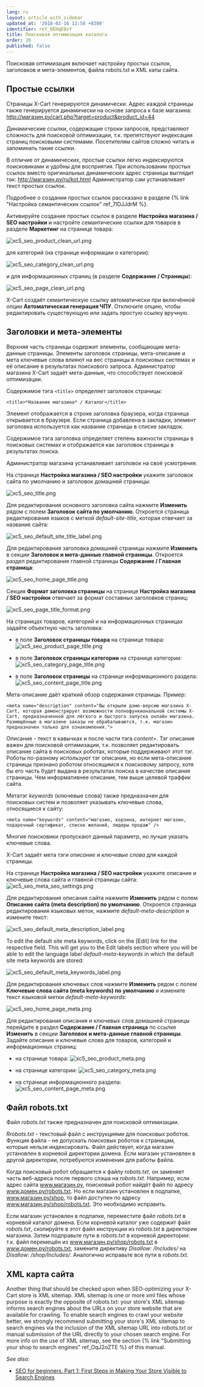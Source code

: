 ```yaml
---
lang: ru
layout: article_with_sidebar
updated_at: '2018-02-16 12:58 +0300'
identifier: ref_0EHqE8sY
title: Поисковая оптимизация каталога
order: 20
published: false
---
```

Поисковая оптимизация включает настройку простых ссылок, заголовков и мета-элементов, файла robots.txt и XML каты сайта.

## Простые ссылки

Страницы X-Cart генерируются динамически. Адрес каждой страницы также генерируется динамически на основе запроса к базе магазина: http://магазин.ру/cart.php?target=product&product_id=44

Динамические ссылки, содержащие строки запросов, представляют сложность для поисковой оптимизации, т.к. препятствуют индексации страниц поисковыми системами. Посетителям сайтов сложно читать и запоминать такие ссылки.

В отличие от динамических, простые ссылки легко индексируются поисковиками и удобны для восприятия. При использовании простых ссылок вместо оригинальных динамических адрес страницы выглядит так: http://магазин.ру/ru/kot.html Администратор сам устанавливает текст простых ссылок.

Подробнее о создании простых ссылок рассказано в разделе {% link "Настройка семантических ссылок" ref_7IDJJdrM  %}.

Активируйте создание простых ссылок в разделе **Настройка магазина / SEO настройки** и настройте семантические ссылки для товаров в разделе **Маркетинг** на странице товара:

   ![xc5_seo_product_clean_url.png]({{site.baseurl}}/attachments/ref_OBh3V1k1/xc5_seo_product_clean_url.png)

для категорий (на странице информации о категории):

   ![xc5_seo_category_clean_url.png]({{site.baseurl}}/attachments/ref_OBh3V1k1/xc5_seo_category_clean_url.png)

и для информационных страниц (в разделе **Содержание / Страницы**):

   ![xc5_seo_page_clean_url.png]({{site.baseurl}}/attachments/ref_OBh3V1k1/xc5_seo_page_clean_url.png)

X-Cart создаёт семантическую ссылку автоматически при включённой опции **Автоматическая генерация ЧПУ**. Отключите опцию, чтобы редактировать существующую или задать простую ссылку вручную.

## Заголовки и мета-элементы
Верхняя часть страницы содержит элементы, сообщающие мета-данные страницы. Элементы заголовок страницы, мета-описание и мета ключевые слова влияют на вес страницы в поисковых системах и её описание в результатах поискового запроса. Администратор магазина X-Cart задаёт мета-данные, что способствует поисковой оптимизации.

Содержимое тэга `<title>` определяет заголовок страницы:

`<title>*Название магазина* / Каталог</title>`

Элемент отображается в строке заголовка браузера, когда страница открывается в браузере. Если страница добавлена в закладки, элемент заголовка используется как название страницы в списке закладок.

Содержимое тэга заголовка определяет степень важности страницы в поисковых системах и отображается как заголовок страницы в результатах поиска.

Администратор магазина устанавливает заголовок на своё усмотрение.

На странице **Настройка магазина / SEO настройки** укажите заголовок сайта по умолчанию и заголовок домашней страницы:

   ![xc5_seo_title.png]({{site.baseurl}}/attachments/ref_OBh3V1k1/xc5_seo_title.png)

Для редактирования основного заголовка сайта нажмите **Изменить** рядом с полем **Заголовок сайта по умолчанию**. Откроется страница редактирования языков с меткой _default-site-title_, которая отвечает за название сайта:

   ![xc5_seo_default_site_title_label.png]({{site.baseurl}}/attachments/ref_OBh3V1k1/xc5_seo_default_site_title_label.png)

Для редактирования заголовка домашней страницы нажмите **Изменить** в секции **Заголовок и мета-данные главной страницы**. Откроется раздел редактирования главной страницы **Содержание / Главная страница**:

   ![xc5_seo_home_page_title.png]({{site.baseurl}}/attachments/ref_OBh3V1k1/xc5_seo_home_page_title.png)

Секция **Формат заголовка страницы** на странице **Настройка магазина / SEO настройки** отвечает за формат составных заголовков страниц:

   ![xc5_seo_page_title_format.png]({{site.baseurl}}/attachments/ref_OBh3V1k1/xc5_seo_page_title_format.png)

На страницах товаров, категорий и на информационных страницах задайте объектную часть заголовка:

   *  в поле **Заголовок страницы товара** на странице товара:
   ![xc5_seo_product_page_title.png]({{site.baseurl}}/attachments/ref_OBh3V1k1/xc5_seo_product_page_title.png)

   *  в  поле **Заголовок страницы категории** на странице категории:
   ![xc5_seo_category_page_title.png]({{site.baseurl}}/attachments/ref_OBh3V1k1/xc5_seo_category_page_title.png)

   * в поле **Заголовок страницы** на странице информационного раздела:
   ![xc5_seo_content_page_title.png]({{site.baseurl}}/attachments/ref_OBh3V1k1/xc5_seo_content_page_title.png)

Мета-описание даёт краткий обзор содержания страницы. Пример:

`<meta name="description" content="Вы открыли дэмо-версию магазина X-Cart, которая демонстрирует возможности полнофункиональной системы X-Cart, предназначенной для лёгкого и быстрого запуска онлайн магазина. Размещённые в магазине заказы не обрабатываются, т.к. магазин предназначен только для ознакомления.">`

Описание - текст в кавычках и после части тэга _content=_. Тэг описания важен для поисковой оптимизации, т.к. позволяет редактировать описание сайта в поисковых роботах, которые поддерживают этот тэг. Роботы по-разному используют тэг описания, но если мета-описание страницы признано роботом относящимся к поисковому запросу, хотя бы его часть будет выдана в результатах поиска в качестве описания страницы. Чем информативнее описание, тем выше целевой траффик сайта.

Метатэг _keywords_ (ключевые слова) также предназначен для поисковых систем и позволяет указывать ключевые слова, относящиеся к сайту:

`<meta name="keywords" content="магазин, корзина, интернет магазин, подарочный сертификат, список желаний, лидеры продаж" />`

Многие поисковики пропускают данный параметр, но лучше указать ключевые слова.

X-Cart задаёт мета тэги _описание_ и _ключевые слова_ для каждой страницы.

На странице **Настройка магазина / SEO настройки** укажите описание и ключевые слова сайта и главной страницы сайта:
   ![xc5_seo_meta_seo_settings.png]({{site.baseurl}}/attachments/ref_OBh3V1k1/xc5_seo_meta_seo_settings.png)

Для редактирования описания сайта нажмите **Изменить** рядом с полем **Описание сайта (meta description) по умолчанию**. Откроется страница редактирования языковых меток, нажмите _default-meta-description_ и измените текст:
   
   ![xc5_seo_default_meta_description_label.png]({{site.baseurl}}/attachments/ref_OBh3V1k1/xc5_seo_default_meta_description_label.png)

To edit the default site meta keywords, click on the [Edit] link for the respective field. This will get you to the Edit labels section where you will be able to edit the language label _default-meta-keywords_ in which the default site meta keywords are stored:
   
   ![xc5_seo_default_meta_keywords_label.png]({{site.baseurl}}/attachments/ref_OBh3V1k1/xc5_seo_default_meta_keywords_label.png)

Для редактирования ключевых слов нажмите **Изменить** рядом с полем **Ключевые слова сайта (meta keywords) по умолчанию** и измените текст языковой метки _default-meta-keywords_:

   ![xc5_seo_home_page_meta.png]({{site.baseurl}}/attachments/ref_OBh3V1k1/xc5_seo_home_page_meta.png)

Для редактирования описания и ключевых слов домашней страницы перейдите в раздел **Содержание / Главная страница** по ссылке **Изменить** в секции **Заголовок и мета-данные главной страницы**. Задайте описание и ключевые слова для товаров, категорий и информационных страниц:

   *  на странице товара:
   ![xc5_seo_product_meta.png]({{site.baseurl}}/attachments/ref_OBh3V1k1/xc5_seo_product_meta.png)

   *  на странице категории:
   ![xc5_seo_category_meta.png]({{site.baseurl}}/attachments/ref_OBh3V1k1/xc5_seo_category_meta.png)

   * на странице информационного раздела:
   ![xc5_seo_content_page_meta.png]({{site.baseurl}}/attachments/ref_OBh3V1k1/xc5_seo_content_page_meta.png)

## Файл robots.txt 

Файл _robots.txt_ также предназначен для поисковой оптимизации.

_Rrobots.txt_ - текстовый файл с инструкциями для поисковых роботов. Функция файла - не допускать поисковых роботов к страницам, которые нельзя индексировать. Файл действует, когда магазин установлен в корневой директории домена. Если магазин установлен в другой директории, потребуются изменения для работы файла. 

Когда поисковый робот обращается к файлу _robots.txt_, он заменяет часть веб-адреса после первого слэша на _robots.txt_. Например, если адрес сайта www.магазин.ру, поисковый робот найдёт файл по адресу www.домен.ру/robots.txt. Но если магазин установлен в подпапке, www.магазин.ру/shop, то файл доступен по адресу www.магазин.ру/shop/robots.txt. Это необходимо исправить. 

Если магазин установлен в подпапке, переместите файл _robots.txt_ в корневой каталог домена. Если корневой каталог уже содержит файл _robots.txt_, скопируйте в этот файл инструкции из _robots.txt_ в директории магазина. Затем подправьте пути в _robots.txt_ в корневой директории: т.к. файл перемещён из  www.магазин.ру/shop/robots.txt  в www.домен.ру/robots.txt, замените директиву _Disallow: /Includes/_ на _Disallow: /shop/Includes/_. Аналогично исправьте все пути в _robots.txt_.

## XML карта сайта

Another thing that should be checked upon when SEO-optimizing your X-Cart store is XML sitemap. XML sitemap is one or more xml files whose purpose is exactly the opposite of robots.txt: your store's XML sitemap informs search engines about the URLs on your store website that are available for crawling. To enable search engines to crawl your website better, we strongly recommend submitting your store's XML sitemap to search engines via the inclusion of the XML sitemap URL into robots.txt or manual submission of the URL directly to your chosen search engine. For more info on the use of XML sitemap, see the section {% link "Submitting your shop to search engines" ref_OqJ2oZTE %} of this manual.

_See also:_

*   [SEO for beginners. Part 1: First Steps in Making Your Store Visible to Search Engines](http://blog.x-cart.com/seo-for-beginners-first-steps-in-making-your-store-visible-to-search-engines.html)
